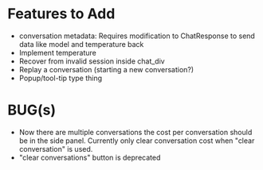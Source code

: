 # Features to Add

* conversation metadata: Requires modification to ChatResponse to send data like model and temperature back
* Implement temperature
* Recover from invalid session inside chat_div
* Replay a conversation (starting a new conversation?)
* Popup/tool-tip type thing

# BUG(s)

* Now there are multiple conversations the cost per conversation should be in the side panel.  Currently only clear conversation cost when "clear conversation" is used.
* "clear conversations" button is deprecated
